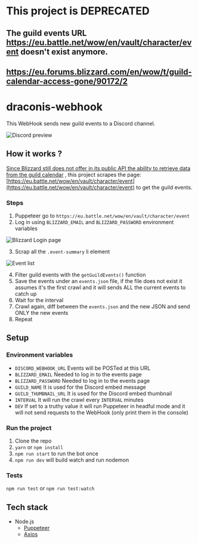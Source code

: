 # This project is DEPRECATED
## The guild events URL https://eu.battle.net/wow/en/vault/character/event doesn't exist anymore.
## https://eu.forums.blizzard.com/en/wow/t/guild-calendar-access-gone/90172/2

# draconis-webhook

This WebHook sends new guild events to a Discord channel.

![Discord preview](https://i.imgur.com/gyQB6im.png)

## How it works ?

[Since Blizzard still does not offer in its public API the ability to retrieve data from the guild calendar](https://us.battle.net/forums/en/bnet/topic/13979457879?page=1) , this project scrapes the page: [https://eu.battle.net/wow/en/vault/character/event](https://eu.battle.net/wow/en/vault/character/event) to get the guild events.

### Steps

1. Puppeteer go to `https://eu.battle.net/wow/en/vault/character/event`
2. Log in using `BLIZZARD_EMAIL` and `BLIZZARD_PASSWORD` environment variables

![Blizzard Login page](https://i.imgur.com/vxj3Dxn.png)

3. Scrap all the `.event-summary` li element

![Event list](https://i.imgur.com/iOyU6zk.png)

4. Filter guild events with the `getGuildEvents()` function
5. Save the events under an `events.json` file, if the file does not exist it assumes it's the first crawl and it will sends ALL the current events to catch up
6. Wait for the interval
7. Crawl again, diff between the `events.json` and the new JSON and send ONLY the new events
8. Repeat

## Setup

### Environment variables

- `DISCORD_WEBHOOK_URL` Events will be POSTed at this URL
- `BLIZZARD_EMAIL` Needed to log in to the events page
- `BLIZZARD_PASSWORD` Needed to log in to the events page
- `GUILD_NAME` It is used for the Discord embed message
- `GUILD_THUMBNAIL_URL` It is used for the Discord embed thumbnail
- `INTERVAL` It will run the crawl every `INTERVAL` minutes
- `DEV` If set to a truthy value it will run Puppeteer in headful mode and it will not send requests to the WebHook (only print them in the console)

### Run the project

1. Clone the repo
2. `yarn` or `npm install`
3. `npm run start` to run the bot once
4. `npm run dev` will build watch and run nodemon

### Tests

`npm run test` or `npm run test:watch`


## Tech stack

- Node.js
  - [Puppeteer](https://pptr.dev/)
  - [Axios](https://github.com/axios/axios)
